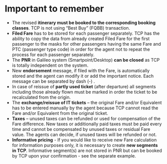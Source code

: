 # Important to remember

* The revised **itinerary must be booked to the corresponding booking classes**. TCP is not using “Best Buy” \(FQBB\) transaction.
* **Filed Fare** has to be stored for each passenger separately. TCP has the ability to copy the data from already created Filed Fare for the first passenger to the masks for other passengers having the same Fare and PTC \(passenger type code\) in order for the agent not to repeat the process for each passenger separately. 
* The **PNR** in Galileo system \(Smartpoint/Desktop\) **can be closed** as TCP is totally independent on the system.
* New **endorsement** message, if filed with the Fare, is automatically stored and the agent can modify it or add the important notice. Each message can be separated by dash \(-\) .
* In case of reissue of **partly used ticket** \(after departure\) all segments including those already flown must be marked in order the ticket to be recalculated from the origin.
* The **exchange/reissue of IT tickets** – the original Fare and/or Equivalent has to be entered manually by the agent because TCP cannot read the Fare and/or Equivalent from the original ticket.
* **Taxes** – unused taxes can be refunded or used for compensation of the Fare difference. New taxes or additionally paid taxes must be paid every time and cannot be compensated by unused taxes or residual Fare value. The agents can decide, if unused taxes will be refunded or not.
* **Informative pricing** - If you would like to receive new Fare calculation for information purposes only, it is necessary to create **new segments in TCP**. Informative segment\(s\) are not stored in PNR but can be booked by TCP upon your confirmation - see the separate example.



